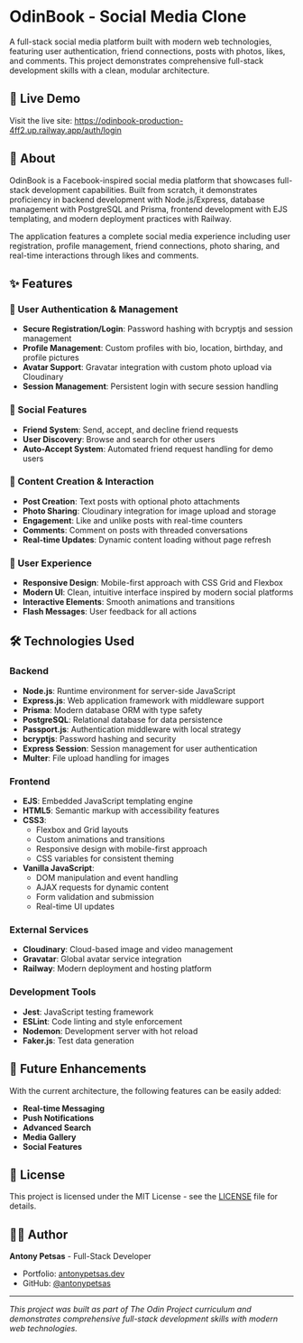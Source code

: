 # OdinBook - Social Media Clone

A full-stack social media platform built with modern web technologies, featuring user authentication, friend connections, posts with photos, likes, and comments. This project demonstrates comprehensive full-stack development skills with a clean, modular architecture.

## 🌟 Live Demo

Visit the live site: https://odinbook-production-4ff2.up.railway.app/auth/login

## 📖 About

OdinBook is a Facebook-inspired social media platform that showcases full-stack development capabilities. Built from scratch, it demonstrates proficiency in backend development with Node.js/Express, database management with PostgreSQL and Prisma, frontend development with EJS templating, and modern deployment practices with Railway.

The application features a complete social media experience including user registration, profile management, friend connections, photo sharing, and real-time interactions through likes and comments.

## ✨ Features

### 🔐 User Authentication & Management

- **Secure Registration/Login**: Password hashing with bcryptjs and session management
- **Profile Management**: Custom profiles with bio, location, birthday, and profile pictures
- **Avatar Support**: Gravatar integration with custom photo upload via Cloudinary
- **Session Management**: Persistent login with secure session handling

### 👥 Social Features

- **Friend System**: Send, accept, and decline friend requests
- **User Discovery**: Browse and search for other users
- **Auto-Accept System**: Automated friend request handling for demo users

### 📝 Content Creation & Interaction

- **Post Creation**: Text posts with optional photo attachments
- **Photo Sharing**: Cloudinary integration for image upload and storage
- **Engagement**: Like and unlike posts with real-time counters
- **Comments**: Comment on posts with threaded conversations
- **Real-time Updates**: Dynamic content loading without page refresh

### 🎨 User Experience

- **Responsive Design**: Mobile-first approach with CSS Grid and Flexbox
- **Modern UI**: Clean, intuitive interface inspired by modern social platforms
- **Interactive Elements**: Smooth animations and transitions
- **Flash Messages**: User feedback for all actions

## 🛠️ Technologies Used

### Backend

- **Node.js**: Runtime environment for server-side JavaScript
- **Express.js**: Web application framework with middleware support
- **Prisma**: Modern database ORM with type safety
- **PostgreSQL**: Relational database for data persistence
- **Passport.js**: Authentication middleware with local strategy
- **bcryptjs**: Password hashing and security
- **Express Session**: Session management for user authentication
- **Multer**: File upload handling for images

### Frontend

- **EJS**: Embedded JavaScript templating engine
- **HTML5**: Semantic markup with accessibility features
- **CSS3**:
  - Flexbox and Grid layouts
  - Custom animations and transitions
  - Responsive design with mobile-first approach
  - CSS variables for consistent theming
- **Vanilla JavaScript**:
  - DOM manipulation and event handling
  - AJAX requests for dynamic content
  - Form validation and submission
  - Real-time UI updates

### External Services

- **Cloudinary**: Cloud-based image and video management
- **Gravatar**: Global avatar service integration
- **Railway**: Modern deployment and hosting platform

### Development Tools

- **Jest**: JavaScript testing framework
- **ESLint**: Code linting and style enforcement
- **Nodemon**: Development server with hot reload
- **Faker.js**: Test data generation

## 🔮 Future Enhancements

With the current architecture, the following features can be easily added:

- **Real-time Messaging**
- **Push Notifications**
- **Advanced Search**
- **Media Gallery**
- **Social Features**

## 📄 License

This project is licensed under the MIT License - see the [LICENSE](LICENSE) file for details.

## 👨‍💻 Author

**Antony Petsas** - Full-Stack Developer

- Portfolio: [antonypetsas.dev](https://antonypetsas.dev)
- GitHub: [@antonypetsas](https://github.com/antonypetsas)

---

_This project was built as part of The Odin Project curriculum and demonstrates comprehensive full-stack development skills with modern web technologies._

